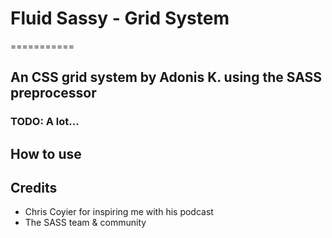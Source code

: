 # Fluid Sassy - Grid System

===========

## An CSS grid system by Adonis K. using the SASS preprocessor

### TODO: A lot...

## How to use

## Credits

* Chris Coyier for inspiring me with his podcast
* The SASS team & community